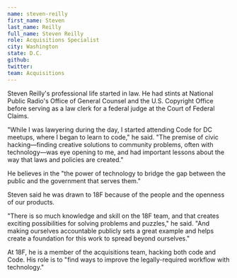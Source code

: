 ```yaml
---
name: steven-reilly
first_name: Steven
last_name: Reilly
full_name: Steven Reilly
role: Acquisitions Specialist
city: Washington
state: D.C.
github: 
twitter:
team: Acquisitions
---
```

Steven Reilly's professional life started in law. He had stints at National Public Radio's Office of General Counsel and the U.S. Copyright Office before serving as a law clerk for a federal judge at the Court of Federal Claims.

"While I was lawyering during the day, I started attending Code for DC meetups, where I began to learn to code," he said. "The premise of civic hacking—finding creative solutions to community problems, often with technology—was eye opening to me, and had important lessons about the way that laws and policies are created."

He believes in the "the power of technology to bridge the gap between the public and the government that serves them."

Steven said he was drawn to 18F because of the people and the openness of our products.

"There is so much knowledge and skill on the 18F team, and that creates exciting possibilities for solving problems and puzzles," he said. "And making ourselves accountable publicly sets a great example and helps create a foundation for this work to spread beyond ourselves."

At 18F, he is a member of the acquisitions team, hacking both code and Code. His role is to "find ways to improve the legally-required workflow with technology."
